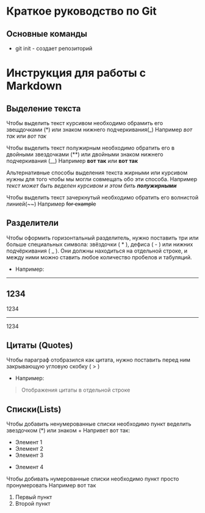 # Краткое руководство по Git
## Основные команды 
 * git init - создает репозиторий
# Инструкция для работы с Markdown

## Выделение текста

 Чтобы выделить текст курсивом необходимо обрамить его звещдочками (*) или знаком нижнего подчеркивания(_)
 Например *вот так* или _вот так_

 Чтобы выделить текст полужирным необходимо обратить его в двойными звездочками (**) или двойными знаком нижнего подчеркивания (__) 
 Например **вот так** или __вот так__

Альтернативные способы выделения текста жирными или курсивом нужны для того чтобы мы могли совмещать обо эти способа. Например _текст может быть веделен курсивом и этом бить **полужирными**_

Чтобы выделить текст зачеркнутый необходимо обратить его волнистой линией(~~) Например ~~for example~~

## Разделители

Чтобы оформить горизонтальный разделитель, нужно поставить три или больше специальных символа: звёздочки ( * ), дефиса ( - ) или нижних подчёркивания ( _ ). Они должны находиться на отдельной строке, и между ними можно ставить любое количество пробелов и табуляций.
* Например:
***
1234
---
1234
___
1234

## Цитаты (Quotes)

Чтобы параграф отобразился как цитата, нужно поставить перед ним закрывающую угловую скобку ( > )
* Например:
>Отображения цитаты в отдельной строке

## Списки(Lists)

Чтобы добавить ненумерованные списки необходимо пункт веделить звездочком (*) или знаком +
Напривет вот так:
* Элемент 1
* Элемент 2
* Элемент 3
+ Элемент 4

Чтобы добивать нумерованные списки необходимо пункт просто пронумеровать 
Например вот так 
1. Первый пункт 
2. Второй пункт